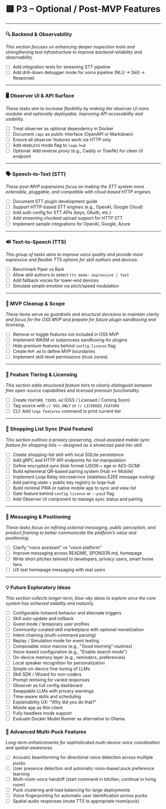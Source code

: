 # 🟨 P3 – Optional / Post-MVP Features

---

### 🔍 Backend & Observability
_This section focuses on enhancing deeper inspection tools and strengthening test infrastructure to improve backend reliability and observability._

- [ ] Add integration tests for streaming STT pipeline
- [ ] Add drill-down debugger mode for voice pipeline (NLU → Skill → Response)

---

### 🖥️ Observer UI & API Surface
_These tasks aim to increase flexibility by making the observer UI more modular and optionally deployable, improving API accessibility and usability._

- [ ] Treat observer as optional dependency in Docker
- [ ] Document `/api` as public interface (OpenAPI or Markdown)
- [ ] Ensure all observer features work via HTTP only
- [ ] Add `HEADLESS` mode flag to `loqa-hub`
- [ ] Optional: Add reverse proxy (e.g., Caddy or Traefik) for clean UI endpoint

---

### 🗣️ Speech-to-Text (STT)
_These post-MVP expansions focus on making the STT system more extensible, pluggable, and compatible with cloud-based HTTP engines._

- [ ] Document STT plugin development guide
- [ ] Support HTTP-based STT engines (e.g., OpenAI, Google Cloud)
- [ ] Add auth config for STT APIs (keys, OAuth, etc.)
- [ ] Add streaming chunked upload support for HTTP STT
- [ ] Implement sample integrations for OpenAI, Google, Azure

---

### 🔊 Text-to-Speech (TTS)
_This group of tasks aims to improve voice quality and provide more expressive and flexible TTS options for skill authors and devices._

- [ ] Benchmark Piper vs Bark
- [ ] Allow skill authors to select `tts_mode: expressive | fast`
- [ ] Add fallback voices for lower-end devices
- [ ] Simulate simple emotion via pitch/speed modulation

---

### 🧹 MVP Cleanup & Scope
_These items serve as guardrails and structural decisions to maintain clarity and focus for the OSS MVP and prepare for future plugin sandboxing and licensing._

- [ ] Remove or toggle features not included in OSS MVP
- [ ] Implement WASM or subprocess sandboxing for plugins
- [ ] Hide premium features behind `config.license` flag
- [ ] Create `MVP.md` to define MVP boundaries
- [ ] Implement skill-level permissions (trust zones)

---

### 🪪 Feature Tiering & Licensing
_This section adds structured feature tiers to clearly distinguish between free open-source capabilities and licensed premium functionality._

- [ ] Create `FEATURE_TIERS.md` (OSS / Licensed / Coming Soon)
- [ ] Tag source with `// OSS_ONLY` or `// LICENSED_FEATURE`
- [ ] CLI: Add `loqa features` command to print current tier

---

### 🧺 Shopping List Sync (Paid Feature)
_This section outlines a privacy-preserving, cloud-assisted mobile sync feature for shopping lists — designed as a showcase paid-tier skill._

- [ ] Create shopping-list skill with local SQLite persistence
- [ ] Add gRPC and HTTP API endpoints for list manipulation
- [ ] Define encrypted sync blob format (JSON + age or AES-GCM)
- [ ] Build ephemeral QR-based pairing system (Hub ↔ Mobile)
- [ ] Implement Loqa Relay microservice (stateless E2EE message routing)
- [ ] Add pairing state + public key registry to loqa-hub
- [ ] Build minimal PWA or native mobile app to sync and view list
- [ ] Gate feature behind `config.license` or `--paid` flag
- [ ] Add Observer UI component to manage sync status and pairing
---

### 🧭 Messaging & Positioning
_These tasks focus on refining external messaging, public perception, and product framing to better communicate the platform’s value and positioning._

- [ ] Clarify “voice assistant” vs “voice platform”
- [ ] Improve messaging across README, SPONSOR.md, homepage
- [ ] Write short pitches tailored to developers, privacy users, smart home fans
- [ ] UX test homepage messaging with real users

---

### 💡 Future Exploratory Ideas
_This section collects longer-term, blue-sky ideas to explore once the core system has achieved stability and maturity._

- [ ] Configurable hotword behavior and alternate triggers
- [ ] Skill auto-update and rollback
- [ ] Guest mode / temporary user profiles
- [ ] Community-curated skill marketplace with optional monetization
- [ ] Intent chaining (multi-command parsing)
- [ ] Replay / Simulation mode for event testing
- [ ] Composable voice macros (e.g., "Good morning" routines)
- [ ] Voice-based configuration (e.g., "Enable search mode")
- [ ] On-device memory layer (e.g., reminders, preferences)
- [ ] Local speaker recognition for personalization
- [ ] Simple on-device fine-tuning of LLMs
- [ ] Skill SDK / Wizard for non-coders
- [ ] Prompt remixing for varied responses
- [ ] Observer as full config dashboard
- [ ] Swappable LLMs with privacy warnings
- [ ] Time-aware skills and scheduling
- [ ] Explainability UX: "Why did you do that?"
- [ ] Mobile app as thin client
- [ ] Fully headless mode support
- [ ] Evaluate Docker Model Runner as alternative to Ollama

### 🔀 Advanced Multi-Puck Features
_Long-term enhancements for sophisticated multi-device voice coordination and spatial awareness._

- [ ] Acoustic beamforming for directional voice detection across multiple pucks
- [ ] User presence detection and automatic room-based puck preference learning
- [ ] Multi-room voice handoff (start command in kitchen, continue in living room)
- [ ] Puck clustering and load balancing for large deployments
- [ ] Voice fingerprinting for automatic user identification across pucks
- [ ] Spatial audio responses (route TTS to appropriate room/puck)